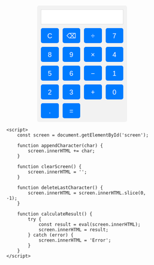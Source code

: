 <!DOCTYPE html>
<html>
<head>
    <title>Calculadora</title>
    <style>
        * {
            box-sizing: border-box;
        }
        body {
            font-family: Arial, sans-serif;
        }
        .container {
            width: 240px;
            margin: 0 auto;
        }
        .calculator {
            background-color: #f2f2f2;
            border-radius: 5px;
            padding: 10px;
        }
        .screen {
            background-color: #fff;
            border: 1px solid #ddd;
            height: 40px;
            line-height: 40px;
            text-align: right;
            padding: 0 10px;
            margin-bottom: 10px;
        }
        .buttons {
            display: grid;
            grid-template-columns: repeat(4, 1fr);
            gap: 10px;
        }
        .buttons button {
            background-color: #007bff;
            color: #fff;
            border: none;
            border-radius: 5px;
            height: 40px;
            line-height: 40px;
            text-align: center;
            font-size: 18px;
            cursor: pointer;
        }
        .buttons button:hover {
            background-color: #0056b3;
        }
    </style>
</head>
<body>
    <div class="container">
        <div class="calculator">
            <div class="screen" id="screen"></div>
            <div class="buttons">
                <button onclick="clearScreen()">C</button>
                <button onclick="deleteLastCharacter()">&#9003;</button>
                <button onclick="appendCharacter('/')">&#247;</button>
                <button onclick="appendCharacter('7')">7</button>
                <button onclick="appendCharacter('8')">8</button>
                <button onclick="appendCharacter('9')">9</button>
                <button onclick="appendCharacter('*')">&#215;</button>
                <button onclick="appendCharacter('4')">4</button>
                <button onclick="appendCharacter('5')">5</button>
                <button onclick="appendCharacter('6')">6</button>
                <button onclick="appendCharacter('-')">&#8722;</button>
                <button onclick="appendCharacter('1')">1</button>
                <button onclick="appendCharacter('2')">2</button>
                <button onclick="appendCharacter('3')">3</button>
                <button onclick="appendCharacter('+')">&#43;</button>
                <button onclick="appendCharacter('0')">0</button>
                <button onclick="appendCharacter('.')">.</button>
                <button onclick="calculateResult()">=</button>
            </div>
        </div>
    </div>

    <script>
        const screen = document.getElementById('screen');

        function appendCharacter(char) {
            screen.innerHTML += char;
        }

        function clearScreen() {
            screen.innerHTML = '';
        }

        function deleteLastCharacter() {
            screen.innerHTML = screen.innerHTML.slice(0, -1);
        }

        function calculateResult() {
            try {
                const result = eval(screen.innerHTML);
                screen.innerHTML = result;
            } catch (error) {
                screen.innerHTML = 'Error';
            }
        }
    </script>
</body>
</html>
